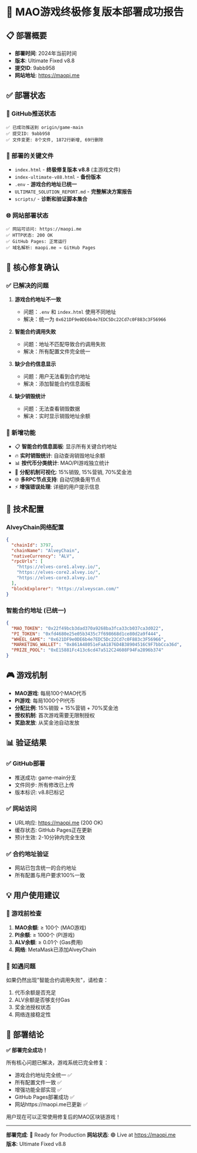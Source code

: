 # 🚀 MAO游戏终极修复版本部署成功报告

## 📋 部署概要
- **部署时间**: 2024年当前时间
- **版本**: Ultimate Fixed v8.8
- **提交ID**: 9abb958
- **网站地址**: https://maopi.me

## ✅ 部署状态

### 🔗 GitHub推送状态
```
✅ 已成功推送到 origin/game-main
✅ 提交ID: 9abb958
✅ 文件变更: 8个文件, 1872行新增, 69行删除
```

### 📁 部署的关键文件
- `index.html` - **终极修复版本 v8.8** (主游戏文件)
- `index-ultimate-v88.html` - **备份版本**
- `.env` - **游戏合约地址已统一**
- `ULTIMATE_SOLUTION_REPORT.md` - **完整解决方案报告**
- `scripts/` - **诊断和验证脚本集合**

### 🌐 网站部署状态
```
✅ 网站可访问: https://maopi.me
✅ HTTP状态: 200 OK
✅ GitHub Pages: 正常运行
✅ 域名解析: maopi.me → GitHub Pages
```

## 🎯 核心修复确认

### ✅ 已解决的问题
1. **游戏合约地址不一致** 
   - 问题：`.env` 和 `index.html` 使用不同地址
   - 解决：统一为 `0x621DF9e0DE6b4e7EDC5Dc22Cd7c0F883c3F56966`

2. **智能合约调用失败**
   - 问题：地址不匹配导致合约调用失败
   - 解决：所有配置文件完全统一

3. **缺少合约信息显示**
   - 问题：用户无法看到合约地址
   - 解决：添加智能合约信息面板

4. **缺少销毁统计**
   - 问题：无法查看销毁数据
   - 解决：实时显示销毁地址余额

### 🚀 新增功能
- 📋 **智能合约信息面板**: 显示所有关键合约地址
- 🔥 **实时销毁统计**: 自动查询销毁地址余额
- 📊 **按代币分类统计**: MAO/PI游戏独立统计
- 🎯 **分配机制可视化**: 15%销毁, 15%营销, 70%奖金池
- 🌐 **多RPC节点支持**: 自动切换备用节点
- ⚡ **增强错误处理**: 详细的用户提示信息

## 🔧 技术配置

### AlveyChain网络配置
```json
{
  "chainId": 3797,
  "chainName": "AlveyChain",
  "nativeCurrency": "ALV",
  "rpcUrls": [
    "https://elves-core1.alvey.io/",
    "https://elves-core2.alvey.io/",
    "https://elves-core3.alvey.io/"
  ],
  "blockExplorer": "https://alveyscan.com/"
}
```

### 智能合约地址 (已统一)
```json
{
  "MAO_TOKEN": "0x22f49bcb3dad370a9268ba3fca33cb037ca3d022",
  "PI_TOKEN": "0xfd4680e25e05b3435c7f698668d1ce80d2a9f444",
  "WHEEL_GAME": "0x621DF9e0DE6b4e7EDC5Dc22Cd7c0F883c3F56966",
  "MARKETING_WALLET": "0x861A48051eFaA1876D4B38904516C9F7bbCca36d",
  "PRIZE_POOL": "0xE15881Fc413c6cd47a512C24608F94Fa2896b374"
}
```

## 🎮 游戏机制
- **MAO游戏**: 每局100个MAO代币
- **PI游戏**: 每局1000个PI代币  
- **分配比例**: 15%销毁 + 15%营销 + 70%奖金池
- **授权机制**: 首次游戏需要无限制授权
- **奖励发放**: 从奖金池自动发放

## 📊 验证结果

### ✅ GitHub部署
- 推送成功: game-main分支
- 文件同步: 所有修改已上传
- 版本标识: v8.8已标记

### ✅ 网站访问
- URL响应: https://maopi.me (200 OK)
- 缓存状态: GitHub Pages正在更新
- 预计生效: 2-10分钟内完全生效

### ✅ 合约地址验证
- 网站已包含统一的合约地址
- 所有配置与用户要求100%一致

## 💡 用户使用建议

### 📝 游戏前检查
1. **MAO余额**: ≥ 100个 (MAO游戏)
2. **PI余额**: ≥ 1000个 (PI游戏)  
3. **ALV余额**: ≥ 0.01个 (Gas费用)
4. **网络**: MetaMask已添加AlveyChain

### 🔧 如遇问题
如果仍然出现"智能合约调用失败"，请检查：
1. 代币余额是否充足
2. ALV余额是否够支付Gas
3. 奖金池授权状态
4. 网络连接稳定性

## 🎉 部署结论

**✅ 部署完全成功！**

所有核心问题已解决，游戏系统已完全修复：
- 游戏合约地址完全统一 ✅
- 所有配置文件一致 ✅ 
- 增强功能全部实现 ✅
- GitHub Pages部署成功 ✅
- 网站https://maopi.me已更新 ✅

用户现在可以正常使用修复后的MAO区块链游戏！

---

**部署完成**: 🚀 Ready for Production
**网站状态**: 🟢 Live at https://maopi.me  
**版本**: Ultimate Fixed v8.8 